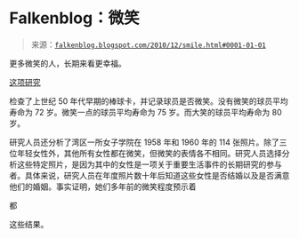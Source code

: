 <!--yml

category: 未分类

date: 2024-05-12 21:12:49

-->

# Falkenblog：微笑

> 来源：[`falkenblog.blogspot.com/2010/12/smile.html#0001-01-01`](http://falkenblog.blogspot.com/2010/12/smile.html#0001-01-01)

更多微笑的人，长期来看更幸福。

[这项研究](http://www.psychologytoday.com/blog/the-good-life/201004/smiles-and-longevity-game-faces-and-life-faces)

检查了上世纪 50 年代早期的棒球卡，并记录球员是否微笑。没有微笑的球员平均寿命为 72 岁。微笑一点的球员平均寿命为 75 岁。而大笑的球员平均寿命为 80 岁。

研究人员还分析了湾区一所女子学院在 1958 年和 1960 年的 114 张照片。除了三位年轻女性外，其他所有女性都在微笑，但微笑的表情各不相同。研究人员选择分析这些特定照片，是因为其中的女性是一项关于重要生活事件的长期研究的参与者。具体来说，研究人员在年度照片数十年后知道这些女性是否结婚以及是否满意他们的婚姻。事实证明，她们多年前的微笑程度预示着

都

这些结果。
